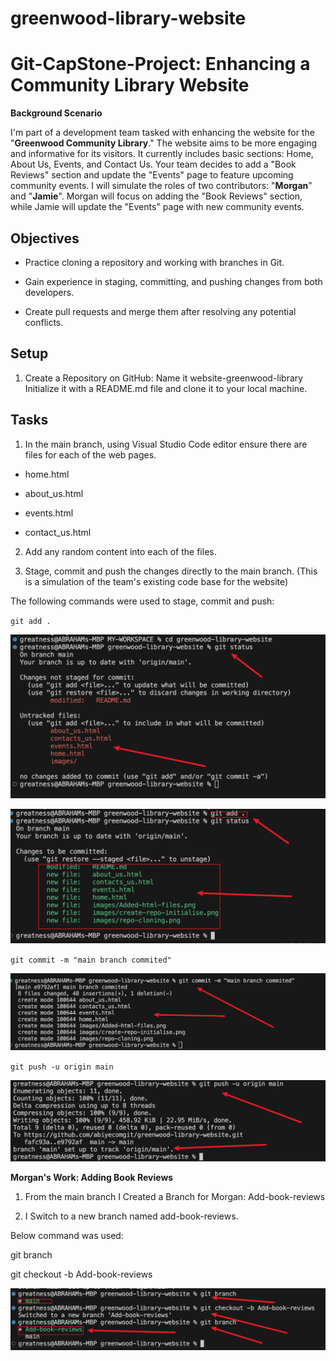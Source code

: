 # greenwood-library-website

# Git-CapStone-Project: Enhancing a Community Library Website

**Background Scenario**

I'm part of a development team tasked with enhancing the website for the "**Greenwood Community Library**." 
The website aims to be more engaging and informative for its visitors. It currently includes basic sections: 
Home, About Us, Events, and Contact Us. Your team decides to add a "Book Reviews" section and update the "Events" 
page to feature upcoming community events.
I will simulate the roles of two contributors: "**Morgan**" and "**Jamie**". Morgan will focus on adding the "Book 
Reviews" section, while Jamie will update the "Events" page with new community events.

## Objectives

* Practice cloning a repository and working with branches in Git.

* Gain experience in staging, committing, and pushing changes from both developers.

* Create pull requests and merge them after resolving any potential conflicts.


## Setup

1. Create a Repository on GitHub:
Name it website-greenwood-library
Initialize it with a README.md file and clone it to your local machine.

## Tasks

1. In the main branch, using Visual Studio Code editor ensure there are files for each of the web pages.

* home.html

* about_us.html

* events.html

* contact_us.html

2. Add any random content into each of the files.

3. Stage, commit and push the changes directly to the main branch. (This is a simulation of the team's existing code base for the website)

The following commands were used to stage, commit and push:

`git add . `

![created-files](images/created-html-files.png)

![added-files](images/Added-files.png)


`git commit -m "main branch commited"`

![commited-files](images/commited-files.png)


`git push -u origin main`

![alt text](images/Pushed-files.png)


**Morgan's Work: Adding Book Reviews**

1. From the main branch I Created a Branch for Morgan: 
Add-book-reviews

2. I Switch to a new branch named add-book-reviews. 

Below command was used:

git branch

git checkout -b Add-book-reviews

![morgan-branch](images/morgan-branch.png)

